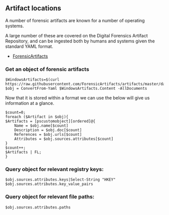 ## Artifact locations

A number of forensic artifacts are known for a number of operating systems.

A large number of these are covered on the Digital Forensics Artifact Repository, and can be ingested both by humans and systems given the standard YAML format.

-   [ForensicArtifacts](https://github.com/ForensicArtifacts/artifacts/tree/master/data)

### Get an object of forensic artifacts

```
$WindowsArtifacts=$(curl https://raw.githubusercontent.com/ForensicArtifacts/artifacts/master/data/windows.yaml)
$obj = ConvertFrom-Yaml $WindowsArtifacts.Content -AllDocuments
```

Now that it is stored within a format we can use the below will give us information at a glance.

```
$count=0;
foreach ($Artifact in $obj){
$Artifacts = [pscustomobject][ordered]@{
	Name = $obj.name[$count]
	Description = $obj.doc[$count]
	References = $obj.urls[$count]
	Attributes = $obj.sources.attributes[$count]
}
$count++;
$Artifacts | FL;
}
```

### Query object for relevant registry keys:

```
$obj.sources.attributes.keys|Select-String "HKEY"
$obj.sources.attributes.key_value_pairs
```

### Query object for relevant file paths:

```
$obj.sources.attributes.paths
```



















